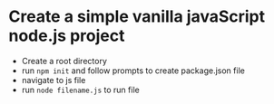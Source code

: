 # Create a simple vanilla javaScript node.js project

- Create a root directory
- run `npm init` and follow prompts to create package.json file
- navigate to js file
- run `node filename.js` to run file


